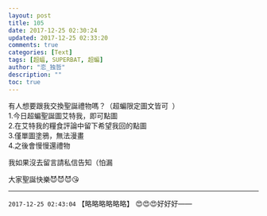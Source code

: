 ```yaml
---
layout: post
title: 105
date: 2017-12-25 02:30:24
updated: 2017-12-25 02:33:20
comments: true
categories: [Text]
tags: [超蝠, SUPERBAT, 超蝙]
author: "恋_独哲"
description: ""
toc: true
---
```


<p dir="ltr"  >有人想要跟我交換聖誕禮物嗎？（超蝙限定圖文皆可&nbsp; ​​）<br />1.今日超蝙聖誕圖艾特我，即可點圖<br />2.在艾特我的糧食評論中留下希望我回的點圖<br />3.僅單圖塗鴉，無法漫畫<br />4.之後會慢慢還禮物</p> 
<p dir="ltr"  >我如果沒去留言請私信告知（怕漏</p> 
<p dir="ltr"  >大家聖誕快樂😈😈😈😘</p>

---

`2017-12-25 02:43:04` 【略略略略略略】 😍😍😍好好好——

